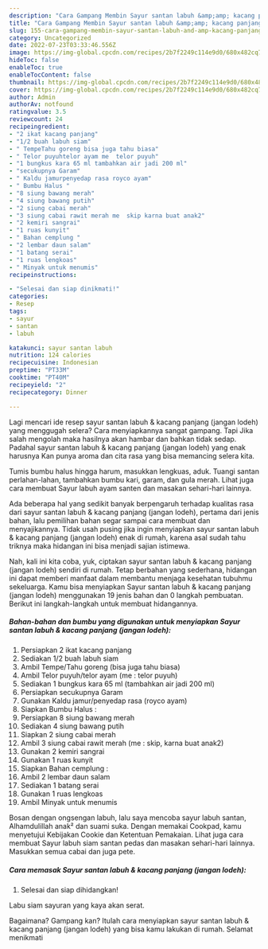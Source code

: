 ```yaml
---
description: "Cara Gampang Membin Sayur santan labuh &amp;amp; kacang panjang (jangan lodeh) yang Enak Banget}"
title: "Cara Gampang Membin Sayur santan labuh &amp;amp; kacang panjang (jangan lodeh) yang Enak Banget}"
slug: 155-cara-gampang-membin-sayur-santan-labuh-and-amp-kacang-panjang-jangan-lodeh-yang-enak-banget
category: Uncategorized
date: 2022-07-23T03:33:46.556Z
image: https://img-global.cpcdn.com/recipes/2b7f2249c114e9d0/680x482cq70/sayur-santan-labuh-kacang-panjang-jangan-lodeh-foto-resep-utama.jpg
hideToc: false
enableToc: true
enableTocContent: false
thumbnail: https://img-global.cpcdn.com/recipes/2b7f2249c114e9d0/680x482cq70/sayur-santan-labuh-kacang-panjang-jangan-lodeh-foto-resep-utama.jpg
cover: https://img-global.cpcdn.com/recipes/2b7f2249c114e9d0/680x482cq70/sayur-santan-labuh-kacang-panjang-jangan-lodeh-foto-resep-utama.jpg
author: Admin
authorAv: notfound
ratingvalue: 3.5
reviewcount: 24
recipeingredient:
- "2 ikat kacang panjang"
- "1/2 buah labuh siam"
- " TempeTahu goreng bisa juga tahu biasa"
- " Telor puyuhtelor ayam me  telor puyuh"
- "1 bungkus kara 65 ml tambahkan air jadi 200 ml"
- "secukupnya Garam"
- " Kaldu jamurpenyedap rasa royco ayam"
- " Bumbu Halus "
- "8 siung bawang merah"
- "4 siung bawang putih"
- "2 siung cabai merah"
- "3 siung cabai rawit merah me  skip karna buat anak2"
- "2 kemiri sangrai"
- "1 ruas kunyit"
- " Bahan cemplung "
- "2 lembar daun salam"
- "1 batang serai"
- "1 ruas lengkoas"
- " Minyak untuk menumis"
recipeinstructions:

- "Selesai dan siap dinikmati!"
categories:
- Resep
tags:
- sayur
- santan
- labuh

katakunci: sayur santan labuh 
nutrition: 124 calories
recipecuisine: Indonesian
preptime: "PT33M"
cooktime: "PT40M"
recipeyield: "2"
recipecategory: Dinner

---
```



Lagi mencari ide resep sayur santan labuh &amp; kacang panjang (jangan lodeh) yang menggugah selera? Cara menyiapkannya sangat gampang. Tapi Jika salah mengolah maka hasilnya akan hambar dan bahkan tidak sedap. Padahal sayur santan labuh &amp; kacang panjang (jangan lodeh) yang enak harusnya Kan punya aroma dan cita rasa yang bisa memancing selera kita.


Tumis bumbu halus hingga harum, masukkan lengkuas, aduk. Tuangi santan perlahan-lahan, tambahkan bumbu kari, garam, dan gula merah. Lihat juga cara membuat Sayur labuh ayam santen dan masakan sehari-hari lainnya.

Ada beberapa hal yang sedikit banyak berpengaruh terhadap kualitas rasa dari sayur santan labuh &amp; kacang panjang (jangan lodeh), pertama dari jenis bahan, lalu pemilihan bahan segar sampai cara membuat dan menyajikannya. Tidak usah pusing jika ingin menyiapkan sayur santan labuh &amp; kacang panjang (jangan lodeh) enak di rumah, karena asal sudah tahu triknya maka hidangan ini bisa menjadi sajian istimewa.


Nah, kali ini kita coba, yuk, ciptakan sayur santan labuh &amp; kacang panjang (jangan lodeh) sendiri di rumah. Tetap berbahan yang sederhana, hidangan ini dapat memberi manfaat dalam membantu menjaga kesehatan tubuhmu sekeluarga. Kamu bisa menyiapkan Sayur santan labuh &amp; kacang panjang (jangan lodeh) menggunakan 19 jenis bahan dan 0 langkah pembuatan. Berikut ini langkah-langkah untuk membuat hidangannya.

<!--inarticleads1-->

##### Bahan-bahan dan bumbu yang digunakan untuk menyiapkan Sayur santan labuh &amp; kacang panjang (jangan lodeh):

1. Persiapkan 2 ikat kacang panjang
1. Sediakan 1/2 buah labuh siam
1. Ambil  Tempe/Tahu goreng (bisa juga tahu biasa)
1. Ambil  Telor puyuh/telor ayam (me : telor puyuh)
1. Sediakan 1 bungkus kara 65 ml (tambahkan air jadi 200 ml)
1. Persiapkan secukupnya Garam
1. Gunakan  Kaldu jamur/penyedap rasa (royco ayam)
1. Siapkan  Bumbu Halus :
1. Persiapkan 8 siung bawang merah
1. Sediakan 4 siung bawang putih
1. Siapkan 2 siung cabai merah
1. Ambil 3 siung cabai rawit merah (me : skip, karna buat anak2)
1. Gunakan 2 kemiri sangrai
1. Gunakan 1 ruas kunyit
1. Siapkan  Bahan cemplung :
1. Ambil 2 lembar daun salam
1. Sediakan 1 batang serai
1. Gunakan 1 ruas lengkoas
1. Ambil  Minyak untuk menumis


Bosan dengan ongsengan labuh, lalu saya mencoba sayur labuh santan, Alhamdulillah anak² dan suami suka. Dengan memakai Cookpad, kamu menyetujui Kebijakan Cookie dan Ketentuan Pemakaian. Lihat juga cara membuat Sayur labuh siam santan pedas dan masakan sehari-hari lainnya. Masukkan semua cabai dan juga pete. 

<!--inarticleads2-->

##### Cara memasak Sayur santan labuh &amp; kacang panjang (jangan lodeh):


1. Selesai dan siap dihidangkan!

Labu siam sayuran yang kaya akan serat. 

Bagaimana? Gampang kan? Itulah cara menyiapkan sayur santan labuh &amp; kacang panjang (jangan lodeh) yang bisa kamu lakukan di rumah. Selamat menikmati
